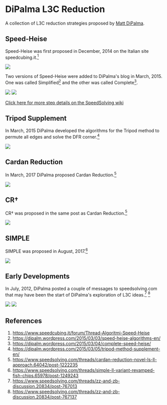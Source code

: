 # DiPalma L3C Reduction

A collection of L3C reduction strategies proposed by [Matt DiPalma](CubingContributors/MethodDevelopers.md#dipalma-matt).

## Speed-Heise

Speed-Heise was first proposed in December, 2014 on the Italian site speedcubing.it.[<sup>1</sup>][1]

![](img/DiPalmaL3CReduction/Speed-Heise1.png)

Two versions of Speed-Heise were added to DiPalma's blog in March, 2015. One was called Simplified[<sup>2</sup>][2] and the other was called Complete[<sup>3</sup>][3].

![](img/DiPalmaL3CReduction/Speed-Heise2.png)
![](img/DiPalmaL3CReduction/Speed-Heise3.png)

[Click here for more step details on the SpeedSolving wiki](https://www.speedsolving.com/wiki/index.php/Speed-Heise)

## Tripod Supplement

In March, 2015 DiPalma developed the algorithms for the Tripod method to permute all edges and solve the DFR corner.[<sup>4</sup>][4]

![](img/DiPalmaL3CReduction/TMS.png)

## Cardan Reduction

In March, 2017 DiPalma proposed Cardan Reduction.[<sup>5</sup>][5]

![](img/DiPalmaL3CReduction/CR.png)

## CR†

CR† was proposed in the same post as Cardan Reduction.[<sup>5</sup>][5]

![](img/DiPalmaL3CReduction/CR+.png)

## SIMPLE

SIMPLE was proposed in August, 2017.[<sup>6</sup>][6]

![](img/DiPalmaL3CReduction/SIMPLE.png)

## Early Developments

In July, 2012, DiPalma posted a couple of messages to speedsolving.com that may have been the start of DiPalma's exploration of L3C ideas.[<sup>7</sup>][7] [<sup>8</sup>][8]

![](img/DiPalmaL3CReduction/Origin1.png)
![](img/DiPalmaL3CReduction/Origin2.png)

## References

1. https://www.speedcubing.it/forum/Thread-Algoritmi-Speed-Heise
2. https://dipalm.wordpress.com/2015/03/03/speed-heise-algorithms-en/
3. https://dipalm.wordpress.com/2015/03/04/complete-speed-heise/
4. https://dipalm.wordpress.com/2015/03/05/tripod-method-supplement-en/
5. https://www.speedsolving.com/threads/cardan-reduction-novel-ls-ll-approach.64042/post-1222235
6. https://www.speedsolving.com/threads/simple-ll-variant-revamped-fish-chips.65978/post-1249243
7. https://www.speedsolving.com/threads/zz-and-zb-discussion.20834/post-767013
8. https://www.speedsolving.com/threads/zz-and-zb-discussion.20834/post-767137

[1]: https://www.speedcubing.it/forum/Thread-Algoritmi-Speed-Heise
[2]: https://dipalm.wordpress.com/2015/03/03/speed-heise-algorithms-en/
[3]: https://dipalm.wordpress.com/2015/03/04/complete-speed-heise/
[4]: https://dipalm.wordpress.com/2015/03/05/tripod-method-supplement-en/
[5]: https://www.speedsolving.com/threads/cardan-reduction-novel-ls-ll-approach.64042/post-1222235
[6]: https://www.speedsolving.com/threads/simple-ll-variant-revamped-fish-chips.65978/post-1249243
[7]: https://www.speedsolving.com/threads/zz-and-zb-discussion.20834/post-767013
[8]: https://www.speedsolving.com/threads/zz-and-zb-discussion.20834/post-767137